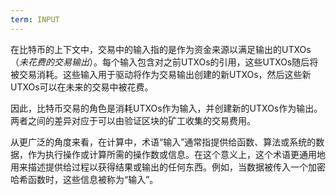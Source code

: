 ```yaml
---
term: INPUT
---
```


在比特币的上下文中，交易中的输入指的是作为资金来源以满足输出的UTXOs（*未花费的交易输出*）。每个输入包含对之前UTXOs的引用，这些UTXOs随后将被交易消耗。这些输入用于驱动将作为交易输出创建的新UTXOs，然后这些新UTXOs可以在未来的交易中被花费。

因此，比特币交易的角色是消耗UTXOs作为输入，并创建新的UTXOs作为输出。两者之间的差异对应于可以由验证区块的矿工收集的交易费用。

从更广泛的角度来看，在计算中，术语“输入”通常指提供给函数、算法或系统的数据，作为执行操作或计算所需的操作数或信息。在这个意义上，这个术语更通用地用来描述提供给过程以获得结果或输出的任何东西。例如，当数据被传入一个加密哈希函数时，这些信息被称为“输入”。